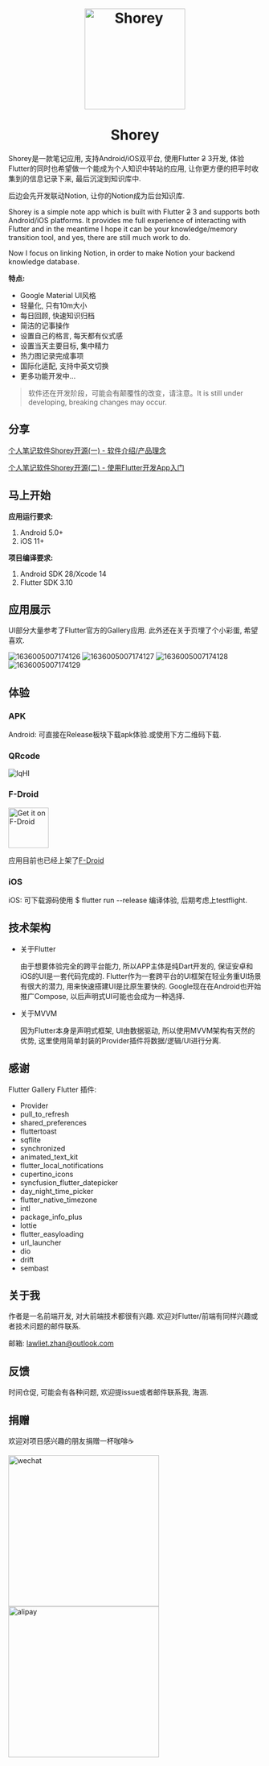 <h1 align="center">
  <img src="https://user-images.githubusercontent.com/10020581/142364992-fd8ff10f-cae3-4a51-ba21-e7d03cf265f0.png" alt="Shorey" width="200">
  <div></>
  <br>
  Shorey
  <br>
</h1>
Shorey是一款笔记应用, 支持Android/iOS双平台, 使用Flutter <strike>2</strike> 3开发, 体验Flutter的同时也希望做一个能成为个人知识中转站的应用, 让你更方便的把平时收集到的信息记录下来, 最后沉淀到知识库中.

后边会先开发联动Notion, 让你的Notion成为后台知识库.

Shorey is a simple note app which is built with Flutter <strike>2</strike> 3 and supports both Android/iOS platforms. It provides me full experience of interacting with Flutter and in the meantime I hope it can be your knowledge/memory transition tool, and yes, there are still much work to do.

Now I focus on linking Notion, in order to make Notion your backend knowledge database.  

**特点:**
* Google Material UI风格
* 轻量化, 只有10m大小
* 每日回顾, 快速知识归档
* 简洁的记事操作
* 设置自己的格言, 每天都有仪式感
* 设置当天主要目标, 集中精力
* 热力图记录完成事项
* 国际化适配, 支持中英文切换
* 更多功能开发中…

> 软件还在开发阶段，可能会有颠覆性的改变，请注意。It is still under developing, breaking changes may occur.


## 分享
[个人笔记软件Shorey开源(一) - 软件介绍/产品理念](https://mp.weixin.qq.com/s/W-3AhgCHSIQWLomPuyIPwA)

[个人笔记软件Shorey开源(二) - 使用Flutter开发App入门](https://mp.weixin.qq.com/s/_7Kl9nJLHaX6ZbZzLKREYQ)

## 马上开始
**应用运行要求:**
1. Android 5.0+
2. iOS 11+

**项目编译要求:**
1. Android SDK 28/Xcode 14
2. Flutter SDK 3.10

## 应用展示
UI部分大量参考了Flutter官方的Gallery应用. 此外还在关于页埋了个小彩蛋, 希望喜欢.

![1636005007174126](https://user-images.githubusercontent.com/10020581/140265074-430bc04c-0157-4c8c-931c-abcc6e92e922.gif) ![1636005007174127](https://user-images.githubusercontent.com/10020581/140265167-a41c6e05-cde1-4fe1-bb01-68688e036b8a.gif) ![1636005007174128](https://user-images.githubusercontent.com/10020581/140265292-11729260-45a8-4b98-b62f-a93f8f1f29b8.gif) ![1636005007174129](https://user-images.githubusercontent.com/10020581/140265890-d16730ee-8230-4215-b0db-b63cb074bce4.gif)


## 体验
### APK
Android: 可直接在Release板块下载apk体验.或使用下方二维码下载.

### QRcode
![lqHI](https://user-images.githubusercontent.com/10020581/140268740-ff2558a8-c8d3-4ae6-ac08-8b9bec2a1c10.png)

### F-Droid
[<img src="https://fdroid.gitlab.io/artwork/badge/get-it-on.png"
    alt="Get it on F-Droid"
    height="80">](https://f-droid.org/packages/com.elementlo.spark_list)
    
应用目前也已经上架了[F-Droid](https://f-droid.org/zh_Hans/packages/com.elementlo.spark_list/)

### iOS
iOS: 可下载源码使用 $ flutter run --release 编译体验, 后期考虑上testflight.


## 技术架构

* 关于Flutter

  由于想要体验完全的跨平台能力, 所以APP主体是纯Dart开发的, 保证安卓和iOS的UI是一套代码完成的. Flutter作为一套跨平台的UI框架在轻业务重UI场景有很大的潜力, 用来快速搭建UI是比原生要快的.
  Google现在在Android也开始推广Compose, 以后声明式UI可能也会成为一种选择.
* 关于MVVM

  因为Flutter本身是声明式框架, UI由数据驱动, 所以使用MVVM架构有天然的优势, 这里使用简单封装的Provider插件将数据/逻辑/UI进行分离. 

## 感谢
Flutter Gallery
Flutter 插件:
* Provider
* pull_to_refresh
* shared_preferences
* fluttertoast
* sqflite
* synchronized
* animated_text_kit
* flutter_local_notifications
* cupertino_icons
* syncfusion_flutter_datepicker
* day_night_time_picker
* flutter_native_timezone
* intl
* package_info_plus
* lottie
* flutter_easyloading
* url_launcher
* dio
* drift
* sembast

## 关于我
作者是一名前端开发, 对大前端技术都很有兴趣. 欢迎对Flutter/前端有同样兴趣或者技术问题的邮件联系.

邮箱: lawliet.zhan@outlook.com

## 反馈
时间仓促, 可能会有各种问题, 欢迎提issue或者邮件联系我, 海涵.

## 捐赠
欢迎对项目感兴趣的朋友捐赠一杯咖啡☕️

<img height="300" alt="wechat" src="https://user-images.githubusercontent.com/10020581/140245829-abf071cb-a268-4f0f-a0c6-0e83f240d81f.png"><img height="300" alt="alipay" src="https://user-images.githubusercontent.com/10020581/140245821-75e1b840-b1f4-4af4-ae9c-cf2fc75219ca.png">








